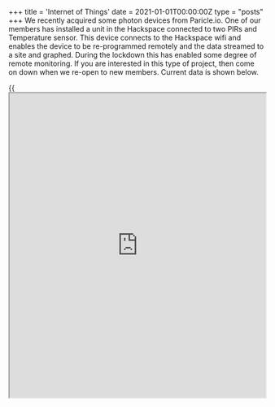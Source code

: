 +++
title = 'Internet of Things'
date = 2021-01-01T00:00:00Z
type = "posts"
+++
We recently acquired some photon devices from Paricle.io. One of our members has installed a unit in the Hackspace 
connected to two PIRs and Temperature sensor. This device connects to the Hackspace wifi and enables the device to be 
re-programmed remotely and the data streamed to a site and graphed. During the lockdown this has enabled some degree of 
remote monitoring. If you are interested in this type of project, then come on down when we re-open to new members. 
Current data is shown below.

{{<iframe src="https://iot.app.initialstate.com/embed/#/tiles/bkt_ak9zll1jt01tsbt" width="100%" height="600px">}}
{{<iframe src="https://iot.app.initialstate.com/embed/#/tiles/bkt_iho81k4iect9l" width="100%" height="600px">}}
